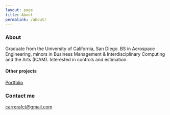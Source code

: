 ```yaml
---
layout: page
title: About
permalink: /about/
---
```


### About
Graduate from the University of California, San Diego. BS in Aerospace Engineering, minors in Business Management & Interdisciplinary Computing and the Arts (ICAM). Interested in controls and estimation.

#### Other projects
[Portfolio](fernsdrone.weebly.com/portfolio.html)

### Contact me

[carrerafct@gmail.com](mailto:carrerafct@gmail.com)
